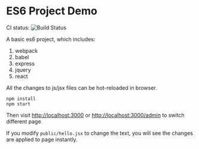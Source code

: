 ES6 Project Demo
=================

CI status: ![Build Status](https://travis-ci.org/js-demos/es6-project-demo.png?branch=master)

A basic es6 project, which includes:

1. webpack
2. babel
3. express
4. jquery
5. react

All the changes to js/jsx files can be hot-reloaded in browser.

```
npm install
npm start
```

Then visit <http://localhost:3000>
or <http://localhost:3000/admin> to switch different page

If you modify `public/hello.jsx` to change the text, you will see the changes are applied to page instantly.



